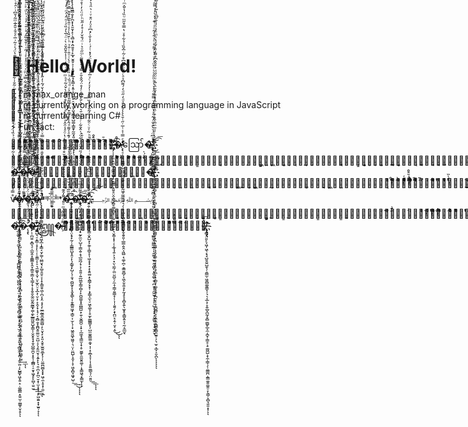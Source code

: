 # 👋 Hello, World!
🍊 I’m max_orange_man<br>
🔭 I’m currently working on a programming language in JavaScript<br>
🌱 I’m currently learning C#<br>
⚡ Fun fact: ဪ̿͆̈ͦ͛̈̐̂̊ͩ͒̄ͪͫ̓̋́́̂ͫͣ̊̅́̊ͦ̍̂̇͆ͥ̑̉̋̈́ͦͨ̅͐̃̀̒̐ͭ̇̔̈́ͫ̇ͨ͌ͫ͛̆ͯ͂͋̉̋̉̈̌̍ͣͪ̈́̂̊͑ͬ̀̈́͂̎͌̀̏̿́͒̓͐͂̓̂͂ͨ̄ͦ̾ͯ̏͒̏ͪ̔͊̈́̊ͨ҉̛͝͏̶̴҉̷̢̀̕҉̷̵̶̡̡̩͎̩͈̣̯̼̣̲̦̼͖̞̺͎̠͔̳͇̖̯͍̥̤̭͉͇̮̪̥͚͔̻͓̹̦͍̫̟̲͚̗̙͉̬͚͎͓̜͔͎̲̘̘͍͕͉̠͙̤̖̼̰̦̼̤̤̱̺̠̗̼̝̦͇̦͍̳̝̦̹͎̩̱͍̗͕̟̪̤̙̗̱̜̮͔̣̭͘̕͜͜͡͡ͅͅ�̸̷̵̧̢̛̛̠̜͔͉͖͇͇̜̬͖͖̰͖̬̰̙̣͓͎̰͖̞̫͖̭̤̟͉̗̣̝̖̼͓̙̪͔̗̼͇͈͈̞̬̯̥͈̜̲̳̣͈̭͕͖̺̣̖͚̜̪̜̞͇͍̻̗͎͖͕̬͈̤̥̙̰̘̥̞̞̻̞͍̖̫̬̥̞̳̬͍͉̖̰͔̼̲̮̖̒ͤ̿͑͐ͭ̅̇̋ͭ̄͛͐̾ͧ̓ͣͩ̒̋ͩ̒́͌͆̉ͣͬ̎̎ͦ͂͌͆͒ͬ̃̇̅̌̏͑̉͋̊ͮ̔̿͒̋ͫͧ̏̍̔̆̂ͫͥ̓͊̓̇̓ͦͩͭ̓̂̓̎̇͊̿̃̍̔͋ͩͫ͑ͦ̑ͣͭ͌ͫ̔ͬ̓̊͆̀͂̓ͮ̓ͥ̄́̚̕̕͘̕͢͝͞͝͠͡͝͞͝͝͞ͅဪ�̸̷̴̡̛̛ͭͣ͆̈́ͮ̀̂̌ͨ́̃ͤ̍̔̑̏ͣͮ̿͌ͦͤͮ͛ͪͦͣͭ͑ͨ̀̈́ͬͮ̇̔͐͌̀̇ͤ͐͋̓͂ͦͣ͑͊͑ͯͨ̒̍̿̃ͯ͗̔ͪͣ͊̉ͫ̓̾̉͌͛͊͌̈ͩ̐̓͌́͒̽͂ͬͭ͂́̈́͂̀̂̾̄ͬ̓̿͌͋̿ͨ̚̚̚͟͡͠͏҉̴̨̕͜͟͞͠͡͞҉̧͓̝̺̤̯̪̪̪̹̠̻̳̰̳̠͚͈̥͖̞̳̠̬̻̹͓̮̝̥̠͈̜͕̳͕̖̘͚̥͉͉̫̲̘͕̲͇̰̗͖̳̫̲̩͎̱̫͈̘̫̟̭͔̻̙͔̭̬͚̜̱̹̪̣̬̟̯̺̫̟̞͙̙̠̺̞͉͓̟͙̬̳͍͔̹̠̫̭̮̀ͅ꧅̢̢̋̋́͋͊͂̔̀̑͊̉͆̊ͬ̏ͥ̅ͩ̒̓̾̓̈̈ͫ̆ͫ͋̏ͩͮ̆̍̎͗ͮ͗ͮ̆̓ͣ̊ͦ̾͌͊͒͐̂̍ͣͨ͊͒̅ͣ̈̑ͫ͒͛̾̔̒͗ͬ͐̀ͮ͊ͬ͊̀̿̔͌͂̈ͬ͗͊ͣͬ͐̐̓̉ͬͣͣͦͯ͊̐̊̆̓͌̀́̀̚̚͜͠͞͞͡͏̷̸̸̸̴̨̛̛̟̳̼͍̳̭͍̤̻͇̰̫̼̳͓̟̙̯̗̣̜̘̝͕͖͇͔̯͍̩͖͎̝̗͕͔̭͙̖͔̠̣̰̦͎̮̦̝̪̯̺̮͔͈̳̮̝͎͇̗͕͕͔̼͙̲͎̩͎͍̗̬̳͚͉̯͕͓̙̺̺͔̮͉͚̯̯͉̟͉̟͚̗̮̝̘̻̘̀͡͝͞ͅͅ�̵̷̧̡ͤ̋̒͋ͧ͛̈́ͥͨ̇̀ͪ͂͂̌ͣ̈̎̌͊̉ͬͭ̏͆̀ͣ͒ͦͪ̒͗̈́̾͒̂̎͐̇̌ͣͮ̌̉ͤͬͥͮͭ͋ͪ́ͧ̈̅͗ͦ̿̈́̈́͊̉̂̍ͦ̀͆͒ͮ̅͌ͯ͐̄͋ͬ̔̄͒ͧ͗̓̑ͣͫ̇͗̈́́ͧ̒̽̈́̆͗̐̓͒̚̚͝͞͡͏̕҉̷̴̵̨̡̛̖̘͕̬̼̹̯͙̹̟͍̖͙̦̹̱̩̩̘͕̪̲͔̞̥̫̦͕͎͚͕̳̤̙̣̝̺̣̯̙̳̤̯̩̣̳̣̦̩̭̫͚̻͍͕̰͕̘̘̥̻͓̩͍̭̝̬͔̮͇͙͉̦͚͍̯̪̗̮͍͎̘̙̟̼̝̦̝͖͉̙̙̻͖̰̜̰̤́͘͢͟͡͡͠ͅͅ�̡ͭ̊ͪͦ̽̿ͪ̽ͩ̐ͬ͆̄̎̄̔̂ͦ̍̌͛̔̈̔̃ͫ̈ͩͦͮͮ͆̀̔ͮ͂̑͐͒̅̆ͩ͋ͣ̉ͥͥͭ͆̊ͨͯ͌̅͂͛̅̃ͦ̀̄͂͛̀̊ͩ͗̊̽ͨͦ̍̇͌͊ͩ̈́̄ͤ̿̾ͯ̈ͪ̌ͣ̍ͭ̉̍̾ͯ̅̓ͨ̂ͧ́͑̚͜͝͏͘͏̶̸̷̶̷̸̴̶̢͕͖̠͇̗̻͔̞͈͙͍̲̩̟͖̘̣̜̘͕͉͚͉̺̼̰̥̫̫͕̫̪̫̩̟͕̻̱̲̙̺̗͕̹̲̫̖͓͉͈͍̘̟͓͉͚̠̩͓͕̥͎̘̬͕̪͉̹̬̹̱̭͍̥̱̦̘̫̬̦̰̬̟̬̯̜͍͎̼͚͈͍͙͚̹̟́̕̕͟͟͜͡͝ͅͅͅͅ�̴̛ͬͬ͐̈́̊̌͗ͧͪ̓͒ͬ͛͂̅̌ͬ̂ͨ͛̓ͨ͂̅̔ͥ̒͌̍ͨ͛ͦ̀ͮ̈̽͛͗̾͂ͯ̊ͯ̏͐́ͥͥ͋̿̈́̑̍̾ͤ͛́͗ͧ̆͋͑ͤͪ͗͒̅̀ͪ͑͑ͬ͛̂ͥͮ͂̎ͦ̄͌ͫͧͪ̔̐ͫ̀ͣ̾̀̇̃ͪ̍͊̓̚̚̚͜͏̵̴̵̴̵̸̵̧̡̡̨̠͙͔̬͍̮̖̰͈͔̺̜̯̬̝̬̙̳̥͈̠͓̹̣̰͓̞͎̖̲̟͍̲̟̩̲̠̦͉̜̣̗͓̝͙̻͎̜̮̗̳͚̥͔̹̥̱̬͎̲̰̪͚̪͚͉̀́̀̕̕͘͡͝ͅͅ𒅌̱̟͚̩͎̤̘͖̬̦̙̰̳͖̥̯͇͚̟̠͉̣̦̭̪͔̼̩͖̳͈ͅ�̸̡̛ͣ̽̈ͦ͒̍̈́ͪ͂̊͒̋̈́̀ͨͩ̅ͫ̅͛̂̏͒ͬ̑ͮ͆̏̂͐̽̎̓̆̆̈ͯ͂̀ͧͦ̋ͩ͒͒̂̂͆̊͌̒̄ͨ̌̒̔ͯͫͤ̓ͥ̾̐̋͆̏̔̃͐ͨ͑̆̿͒ͪ͒͂̃̈ͮ̂̽ͧ̀̍ͪ͂ͫ̅̏͌́ͨ̀̆̅ͭ́̚̚͏͡҉̴͘̕͜͝҉̵̨̧̧̧̛͙͉̙̻̗̥̼̙͔̣̻̖̙̝̜̫̬̠̫̼̩̺͖̭̳̞͚͇̦̟̯̤͓̼͖̜̘̭͓̼̥̯̖͓͓̤͉̟̪͕͓̦̻̞̜͚͙̥͍͎̪͉̙̹̠̱̪̱̻̤̙̦̭̣̯̝̻̳̭͇̯̫͍̜̗͉̫̠͔̲̞͕̬̪̀̕̕͠͠ͅͅͅͅͅͅဪ̷̷̶̴̴̷̡͓̪̦̟̬̤͖̮̱͓̜͕͉͈̰̻̞̦͓̳͇̘̮̗̦̳̻̺̹̼̩̰̖̜̼̠͙̼͍̤̼͍̹̠̠͚͔̝͈̲̪̻̼̬͈͙͖̬̙̱͕̩͖͕͔̝̠̣̘͕̭̥̹̝̟̞͚͙̼̩̟͉̲͖͙̤̞͍̩̮̯̘̲̥̻̩͔̇̊̄ͯͬͯ̓̐̂͗ͨ͂ͧ̐̓̈́ͦͤ́̎ͯͣͤͩ̂̓ͪ̈́ͦ̆͊̌̊̏̊̓ͤ͗͒̈ͩ͊ͯ̊̆ͮ͛ͮ͊̽ͮ́̉͋͛ͯͯ̆͗ͦ͋̈́ͫͪ̔ͬͣ̇ͤ̄ͯͩ̋͐̾ͥ̌̐ͬͪ̄ͨ͊ͭ̽ͬ̅̀̂ͧͭ̀̏ͨ̓͒̚̚̚̚͘͘̕͘͘͜͢͟͜͠͡͞͞͡͠͝ͅͅͅv̊̿̉̇̀ͬ̈ͭ̃̄̑ͫ̈͂ͭͭ͑̀̔̃̇́͊̌ͥͩ̉̏̾̍͑͒͊̇̆̾̑ͨͦͧͬ͌͆ͮ̅̀̅ͬ̃̐͗͋̃̑̍ͬ̍̒͊ͥ͌̔̈́ͯͯ͂͗̅ͤͩ̄̍̄̂ͭͫ̃̉̄͆͗ͬ̑̊ͨ͊̅̔̔̾͒̃̀͆͂̓ͨͣ́̚͏͢͏̵̴̸̴̨̢̡̖̠̼͚̠͓̙̪̹͙̗̫̼̻̻̫̻̤̮̯͙̮̤̭̹͚̯͇̱̼͈̥͎͚̮͕̗̥̘̬̖̜͉̹̖̩͖͓̗̠̩̯̙̗͇̣͓͍̖̳̬̭͙̤̜͖̠̟̘̙͚̤̜̦̜̫͉͓͓̦̜̠̲̬͈͓̹͕͕͚̖͓̟̣̠̫͈̻́̀̕̕͢͜͟͜͞͝͞͞͡ͅͅ�̷̸̸͒͌ͥͨ̽̀ͨ̌̌͐̊͐͂̾ͭ͋̉̿̆̓́͌̔ͫ̋ͬ̇͑ͥ̓̇ͧ͋̆͌̀̈́̅͐̃ͤ͑͂̆͌̽͋̿͛̈ͫͯ́ͧͣ̾͐͑́̃͑ͭ̐̐̅̂́͐ͥ̄ͮ̓ͯ͗ͪͩͤͬ͐̆ͯ͛ͮ͗ͦ̄ͮ̽̈́͂̋̈́͒̋ͭ͒̎͊̚̚͟͠͠͏̷̷̨̨̛̛̯̱̯̻̤͔̙̹̘̜̟͕͇͍̜̲̮̪̰͙͍̲̭͍̫̜̼̞̮͍̪͙͍̟̼͈̝̼̠̲̗͕̳̥̼̞͉̦̲̯̪̥̰̜̣͈̱̳̻͈̳͚̘̯̳̪̮͙͖̱̜͉͙̞̤͕͕̜̰̦͈̠̱̻̮̼̻͙̬̻̖̬͈͕̙͚͚̤̫͖̀͘̕͜͜͟͞͡͠͞�̢̡̊̅̑ͬ̐̓̔̾͑͑͛ͬͥ̽͗̃̓̒͊͌̀͐ͩ̿̍͋̈̽ͤ̊̉̆ͬ̏͂͆͋̑ͤ̐ͯͣ̽͐͑͑ͪͮ͋ͯ͂̓ͤ̓́͒̓̓̐̏ͫͮͤ̓̓ͧͯͤͤ͗́̈ͥ͂͒̈́͊ͣ̆̈̾̓ͬͯ̋ͪ͒̉̌̿̑͐̓̑ͬͩ̚̚̚̚͜҉̶̵̴̸̡̨̢̛͓̜̝͍̠͙̹͉̟̘̟̙̣̹̪̤͍͙̻͉̠̩̲̰̭̝̯̳̳̥̭̞̣͇̯̩͇̗͉͇̗̟̦̟̭̥̬̼̯̫̬̰̰͇̟͚̣̼̙̲͇͖͍̺̟̳̩̜̬̬̥̘̟̱̞̺̲͈̪̞͙̥̩̯̲̻̜̠̱̟͖͓̙̙̻̩̮̤̫́͘͘͢͢͟͟͠͠͝͝ͅ�̶̶̶̵̸̶̵̸̷̨̨̡̡̢̨̢̮̞̼̳͕̼͖̜̗̳͉̭͖̝̲̩̝͇͔̮̗͚̜̮̻̬͉̙̪̥̱̮̠̞͎̞̞͇̯̞͖̩̪͔͙̤͔̞̖̙̫̲̰̲̱̼̬͇͚̺̣̙̠̬̖̙͙͈͔̮̥̫̼͍̱̲͓̖̹̩̤͚̪̫̻̝͓̟͖̜̼̩̥͓̜̼̹̩̱̋̉̊̍͛̿̍̓̇̈͑͂ͯͧ̓ͭ́̄̌̐̑͂̔͒͋̿ͮͤ̆̎͑ͯ̓ͨ̃̉̍̋̉̈ͥͪ̾̅̒̌́͂͑̓̋̒ͨ̂̄͌̌̑̏ͩ̌̔ͨ͊ͯͯ̑̇́͆̈́̓ͥ̽̌ͫͯ̓ͯͯ̽ͩ͛̂̽̆̑ͣͩ̔ͧ̇̓̐̑̋́̚̚̚̚͜͜͠͞͠͝ͅ𒀱�̴̨̡̧̏̃̏̅ͩ̒̆̈́̊̆̉͐͑͑̌̅̑͛ͧ̉̉͂́ͨͪ́͊ͣͤ͌ͩ̂̾ͮ̿͒͆̏̿̃̎̇ͧ͆͐ͬͩͦ̏̇ͪ̏ͩ̇̔ͦ̀ͭͦ̑ͥ̐ͮͪͨ̆̎̀͑̾ͦ̑̊̅̾̄͒̿̇͐̌́̽̐̿ͬ͋̀̒͊ͨͨͬ͐ͨ̏̈́̚̚͘͜͞͞͏͟҉̷̷̷̶͖̦͓̹̯̖͔̝̥̱̥͚̗̳͇͔̤͙̞̙̰̜͎͇̳̤̺͓̭̠̙̖̗͇̥̙̺̦̖̹̱̘͈̺̰̥̝͙̮̟̳̖͎̯̝͇͈͖͓̗͇̠͎̫̦̖̜͓͖̭̱͖̞͖͈̹͉̤͎̤̪̺̜͓̬̦̝̜͖̟̻̞͖̟̺̹̀͘͘͟͢͜͡͡ͅͅͅͅ�̶̷̴̴̢̢͊ͤ͌̑͐̅ͪͣͫ̌ͫͬͨ̐ͩ͗͗́̋̂̌̈́͗͋̈́͗̂̐̃̇ͬ̊̂ͥ̄͛ͥ̋̀̆̀̒̊ͨ̓̊̈́̂̂̆ͤ̿̔̈́̀͌ͨͫ̋ͦ͛ͥ̈́̐̆̓͑̊̒̋̆ͪͩ̈ͯ̓͗̊ͣ̽ͦ͛̇͑́̔͋̓̅͋̀̿ͥ̆͛͑ͯͧ̂ͪ͟͜͏̕͘͜҉̷̶̸̵̛̼̥̩̺͎̙͙͉̳̮͚͖̖̱̰̩̟̰̙̼̤̜̺̞̜̳̭̠̝̘̲̰̪̗̟͕̜͍͍̦͍̲͖̫̙͇̦̻͎̙̱̺͚̮͓̭̪͇̺̣̙͍̹̬̳̪̠͎̟͕̲͖̝̘̳̫͎̞̣̥̫͚̙̯̼͈̭͚̹̣͙͇͖͉͙͇̫̕͡͠͞͞ͅͅͅ�͋̈́̄ͤ̽̔̓̉ͥ̃͆̉ͥ̂̎͋ͥͥͭ͒̽ͩ̄ͪ͂͑ͧͨ̈͋̒̈̓͂̐̓̓̏̿̋ͣ̍̓ͯ̒ͨͮ̅͐̔͛͒̏ͮ̈́̓̽ͭ́ͥ̓͐̐ͨ̽͆ͣͦ̓̈͒ͮͥ͛̈ͣ͛̒̐ͫ͆ͬͭͮ͐͒̈́ͩ̽ͩ̽ͮ͋̔͋̈ͭ͗́̚̚͝͠҉҉̶҉̵̷̵̛̛̱̤̯̦̯͈͈͔̻̱̝̰̝̱͚̝͓̳̣̬̯̺͙͕̼̥͎͇̞̞̩͖͕̞̟͙͙͕͍͚̣̙̭̳̗͓͓̹̝̗͇̝̫̖̠͖̝͚͕̜̥̫̙̼͇͇̬̖̜̺̫̫͍͇͚̣̼̟͎̜͙̯̲͙̞̦͎̹̥͍̼͇͉̩̤̱͈́͘͘͟͟͟͞͡͡͡͠ͅͅͅ﷽꧅̴̶̶̡̨̡̪̠̱͎̭̹͙̩͓͕̻̩͈̭̼̺̰̠͚͔̟̙̤̲͖̳̠͙̰͇͓͎̯͔̠͎̦͎̠͇̝͈̤͎͔̖̝͎̳͎͈͙̣͍̦̻̯͓͚̠͇̤̘̗̺̲̠̙̲͉͍̬͔͙͇͙̝̻̰̬͇̯̗̜̠̯̳͇̩̘̤̜͇̘͈̻̯̪̎̈̽̋̉̌͂̅̃̉̃̄͋ͬ͗̒̐̾̀̇̔̐̾̆ͥ͛̓ͣ̍ͭ̓ͨ̆ͩ̋̊ͨ̓ͬͬͪ̈͆̇̑͐ͧͫ̔̂̾ͪͨͪͣ̋ͨͥ͑ͨͧ̑ͭ̇̒̇̽ͬ̆͑̈̽͊̐̇͛ͣ̂̉̍ͤ̆͗̓̉̀͆̌̂̐̌̃ͥ̂̐̃̈ͧ́̀̚̚̕͘͘͜͜͜͜͜͝͡͞͝͡͝͡ͅͅ�̶̵̢̧̧̛ͬ͂ͥ̓ͯͭ̑̎̌̋ͪ́͊̇̒̌̽̈́͋ͫ͑ͤ͒̆́̊̃̊̎ͣͭ͌̽̄͛̌ͫͦ́̀̉ͣͬͭ̽ͯ̃̑̂̀̿̌͒ͣ̈́͊ͫ̿͊͆̒̈̈͒́ͨͪ̊̾ͧͭͥ̅̇̒͋̇̎ͪ̓ͪ̐̈́͗̋̆̍ͬ̒ͬ̒̏̂̄̓ͮͦͩ̋̀̀̚͘͢͞͡͞͝͡͡҉̴̡̲̯͚̠̹̙̘̼̮͎̹͎͎̺̩͙͕̻̺̻͓̱͈̣̻̖͖̺̪̜̪̦̠̤̝̙̫͉̗͖̯͔̭̻̗͖͍͕̩̞͍̘̫̗̣̩͇͔͙͍̞͕̻̼̼͙̭̤̹̯̥̫̤̩̙̺̳̟͖͙͍̣̠̣͚͚͇͙̤͍̫̠͚̳̥̬̣̥͘͝͡͞ͅͅ�̷̵̨̧̢̛̈́̆ͣͣ̓̐̔̋͛͐͛ͪ̈́̓ͨ́͑̍̒̏͐ͮ̽̋̿͒̏̈ͯ̾̋̔ͯ̋̿̅ͫ̎̾̓̒̔̽͒͗͆͛̅̄ͯͬͪͭ͆̎͒ͨ́̔̀ͦ͋̇̔̌̈͑͆̊̾̈́ͩ̋ͨͪ̒ͫͩͯ̄͋͊̐͗̐̅̍ͥͩ͑̀͂̑ͬ̍͊ͬ̀́̚̚̚͟͜͠͞͠͏̶̢̢͉̞̩͕͚̪͓̻̲̯̞͖͓͖̺̦̭͖̙̼͕̖͓̜͇̼̝̟̞̹̹̼̳͕̖̲̝̮̥͙̗͔̼̘̦̪͈̜̙͕̻̪̭͈̼̟͍̙̞̳͕̦̭̱̰̘̯̬̖̘͖̪͔̪̮̬͈͇̗̘̠̭͚̰̼͚̣̞̬̥̭̬̦̯͔͙̠͎͜͡͠͠͞͠ͅͅ�̶̷͊̑ͬͩ̋̔ͨ̋́̈́ͤ̌̂̓ͯͣ͋͒͐͋̅ͨ̂̅ͯ̀̂̇ͮ̾ͩͪ͂̂̈́̌͑̅̎̀̀̋̃̒̓̐̈́̂ͤ̌̄͗̏̽ͭ͆ͦ͒ͪͧͭ́̈̌̾̉̐̊̐̓̓ͣͯͪ̅̿̆̊̐͛̑͊ͩ̔͆ͦ̀͌ͭ̈́̀ͥͣ̃͒͑ͮ̌̒̀̚̕͜͞͏͏́͘͟͡҉̢҉̴̴̷̷̷̛͖͍̺͉̠͓͇̣̝͔̙̠̦̜͈͇͕͕̠͉̼͚̬̩̬̹̤̞̫̬̤̠͓̲͕̜̮͕̜̙̭͕̟͎̘̦͔̯̻̯͙̭̪̬͍͚̤̠͈̺̣͕̖̗͈̼̮͕͔͍̙̙͉̯̣̪͕̙̪̠̮͙̹̫͎̟͕͔̙͖̯͍͙̟̫͍̦̞̕͞ͅͅ꧅�̴̶̧͌ͨ̿̏͂͑ͫͦ̎̾͌̓̑͊ͯͧͣͭ̌ͮͦ̏ͦ̆͛̍͊͒̆͒ͨ̑͗ͧ͆ͬ̔ͦͣ̾̑̂ͣ̿̽̀ͣ͑̒̓͒ͨ͌̐̀̌ͯ͂ͤͪͫͬ̑ͥ̏̓ͭ͑̾̄̌̋̌ͯ̀ͬ̈͗̅̀̓̏ͤͨͫ͂͐̂ͫͣͦͦ̈́͗͂ͫͬ̽̇̚͢͏̸̴̧̧́̀͘͘͢͡͡͏̸̢̢̧̧̱͖̳̯͙̙̪͙͎̝̮̮͎̙̦͉̻̞̟̭̤͍̥̹̙̲̟̮̭̥͕̦̝̥͔͉̲̝̗̞͇͔͙̱̣̞̪͕̤̥̠̬̞̮̞̤̬̫̻̼̘̺͚͎̳̱̟̰̰͓͈͔͎̤̪̘̻̟̙̖̦͎͔̥̯̼̪̜̣̤̤̘͖̩̟͇͈̗͕͘ͅဪ̸̧̨̀͑ͫ͛ͧͦ̐ͤͩͬ͂̂̀́̐ͥ̉̒ͪ̊̏̋̊͗ͮ̇̔̌̍͐̏̐͋ͩ͗͌͐͋̏ͥ͗͂̊̍͆̽͒͑̂̉͊͛̈̈́͑ͩ̐͆ͬͬ̇̒ͦ̎ͦ̒̔ͨ͌͛̐̊ͥ̄͐̋̽̑̈ͭ̃ͤͮ͌͌ͯ̈́̂̾̌ͨ͑̑ͥͯ̂̚̚̚̚͡҉̸̢̛͘͏̢̢͏̸̶̸̶̢̀́́͞҉̟̝̻͓̤͍̙̞͖͎͖̖͔̘̘̺̱̯͍̺̱̖̜̯͇̫̣͖̯̻͚͈͇̞̦͉̖͎̲͕̦̥͍̲̬̪̰̩̥̻͚̺̥̲̞̼͔̪̟̜̳̥͕̠͚͖̺͕̞̼̜̳̹̗̜͚̳̪̣̼͇̼̱͈͚̯̠̞̖̳̦̞̻͉͈͈͙͎ͅͅ
